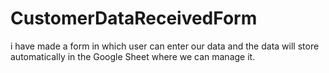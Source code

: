 # CustomerDataReceivedForm
i have made a form in which user can enter our data and the data will store automatically in the Google Sheet where we can manage it.
